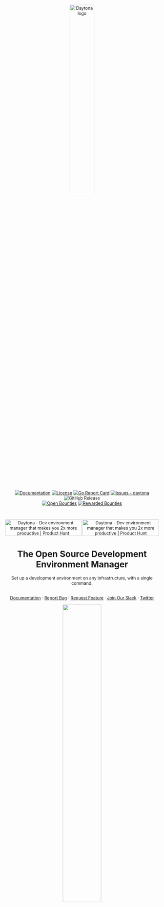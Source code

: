 <br>

<div align="center">
  <picture>
    <source media="(prefers-color-scheme: dark)" srcset="https://github.com/daytonaio/daytona/raw/main/assets/images/Daytona-logotype-white.png">
    <img alt="Daytona logo" src="https://github.com/daytonaio/daytona/raw/main/assets/images/Daytona-logotype-black.png" width="40%">
  </picture>
</div>

<br>

<div align="center">

[![Documentation](https://img.shields.io/github/v/release/daytonaio/docs?label=Docs&color=23cc71)](https://www.daytona.io/docs)
[![License](https://img.shields.io/badge/License-Apache--2.0-blue)](#license)
[![Go Report Card](https://goreportcard.com/badge/github.com/daytonaio/daytona)](https://goreportcard.com/report/github.com/daytonaio/daytona)
[![Issues - daytona](https://img.shields.io/github/issues/daytonaio/daytona)](https://github.com/daytonaio/daytona/issues)
![GitHub Release](https://img.shields.io/github/v/release/daytonaio/daytona)
<br>
[![Open Bounties](https://img.shields.io/endpoint?url=https%3A%2F%2Fconsole.algora.io%2Fapi%2Fshields%2Fdaytonaio%2Fbounties%3Fstatus%3Dopen)](https://console.algora.io/org/daytonaio/bounties?status=open)
[![Rewarded Bounties](https://img.shields.io/endpoint?url=https%3A%2F%2Fconsole.algora.io%2Fapi%2Fshields%2Fdaytonaio%2Fbounties%3Fstatus%3Dcompleted)](https://console.algora.io/org/daytonaio/bounties?status=completed)

<br>

<a href="https://www.producthunt.com/posts/daytona?utm_source=badge-top-post-badge&utm_medium=badge&utm_souce=badge-daytona" target="_blank"><img src="https://api.producthunt.com/widgets/embed-image/v1/top-post-badge.svg?post_id=445392&theme=light&period=daily" alt="Daytona - Dev&#0032;environment&#0032;manager&#0032;that&#0032;makes&#0032;you&#0032;2x&#0032;more&#0032;productive | Product Hunt" style="width: 250px; height: 54px;" width="250" height="54" /></a>
<a href="https://www.producthunt.com/posts/daytona?utm_source=badge-top-post-topic-badge&utm_medium=badge&utm_souce=badge-daytona" target="_blank"><img src="https://api.producthunt.com/widgets/embed-image/v1/top-post-topic-badge.svg?post_id=445392&theme=light&period=weekly&topic_id=267" alt="Daytona - Dev&#0032;environment&#0032;manager&#0032;that&#0032;makes&#0032;you&#0032;2x&#0032;more&#0032;productive | Product Hunt" style="width: 250px; height: 54px;" width="250" height="54" /></a>

</div>

<h1 align="center">The Open Source Development Environment Manager</h1>
<div align="center">
Set up a development environment on any infrastructure, with a single command.
</div>
</br>

<p align="center">
    <a href="https://www.daytona.io/docs">Documentation</a>
    ·
    <a href="https://github.com/daytonaio/daytona/issues/new?assignees=&labels=bug&projects=&template=bug_report.md&title=%F0%9F%90%9B+Bug+Report%3A+">Report Bug</a>
    ·
    <a href="https://github.com/daytonaio/daytona/issues/new?assignees=&labels=enhancement&projects=&template=feature_request.md&title=%F0%9F%9A%80+Feature%3A+">Request Feature</a>
    ·
  <a href="https://go.daytona.io/slack">Join Our Slack</a>
    ·
    <a href="https://twitter.com/daytonaio">Twitter</a>
  </p>

<div align="center"><img src="https://github.com/daytonaio/daytona/raw/main/assets/images/daytona_demo.gif" width="50%" ></div>

## Features

- **Single Command**: Activate a fully configured development environment with a single command.
- **Runs everywhere**: spin up your development environment on any machine — whether it's local, remote, cloud-based, physical server, or a VM & any architecture x86 or ARM.
- **Configuration File Support**: Initially support for [dev container](https://containers.dev/), ability to expand to DevFile, Nix & Flox (Contributions welcome here!).
- **Prebuilds System**: Drastically improve environment setup times (Contributions welcome here!).
- **IDE Support** : Seamlessly supports [VS Code](https://github.com/microsoft/vscode) & [JetBrains](https://www.jetbrains.com/remote-development/gateway/) locally, ready to use without configuration. Includes a built-in Web IDE for added convenience.
- **Git Provider Integration**: GitHub, GitLab, Bitbucket, Bitbucket Server, Gitea, Gitness, Azure DevOps, AWS CodeCommit, Gogs & Gitee can be connected, allowing easy repo branch or PR pull and commit back from the targets.
- **Multiple Workspace Targets**: Support for multiple workspace repositories in the same target, making it easy to develop using a micro-service architecture.
- **Reverse Proxy Integration**: Enable collaboration and streamline feedback loops by leveraging reverse proxy functionality. Access preview ports and the Web IDE seamlessly, even behind firewalls.
- **Extensibility**: Enable extensibility with plugin or provider development. Moreover, in any dynamic language, not just Go (Contributions welcome here!).
- **Security**: Automatically creates a VPN connection between the client machine and the development environment, ensuring a fully secure connection.
- **All Ports**: The VPN connection enables access to all ports on the development environments, removing the need to setup port forwards over SSH connection.
- **Works on my Machine**: Never experience it again.

## Quick Start

### Mac / Linux

```bash
curl -sfL https://download.daytona.io/daytona/install.sh | sudo bash && daytona server -y && daytona
```

### Windows

<details>
<summary>Windows PowerShell</summary>
This command downloads and installs Daytona and runs the Daytona Server:

```pwsh
$architecture = if ($env:PROCESSOR_ARCHITECTURE -eq "AMD64") { "amd64" } else { "arm64" }
md -Force "$Env:APPDATA\bin\daytona"; [System.Net.ServicePointManager]::SecurityProtocol = [System.Net.SecurityProtocolType]'Tls,Tls11,Tls12';
Invoke-WebRequest -URI "https://download.daytona.io/daytona/latest/daytona-windows-$architecture.exe" -OutFile "$Env:APPDATA\bin\daytona\daytona.exe";
$env:Path += ";" + $Env:APPDATA + "\bin\daytona"; [Environment]::SetEnvironmentVariable("Path", $env:Path, [System.EnvironmentVariableTarget]::User);
daytona serve;
```

</details>

### Create your first dev environment by opening a new terminal, and running:

```bash
daytona create
```

**Start coding.**

---

</br>

## Why Daytona?

Daytona is a radically simple open source development environment manager.

Setting up development environments has become increasingly challenging over time, especially when aiming to set up remotely, where the complexity increases by an order of magnitude. The process is so complex that we've compiled a [comprehensive guide](https://www.daytona.io/dotfiles/diy-guide-to-transform-any-machine-into-a-codespace) detailing all the necessary steps to set one up—spanning **5,000 words**, **7 steps**, and requiring anywhere from 15 to **45 minutes**.

This complexity is unnecessary.

With Daytona, you need only to execute a single command: `daytona create`.

Daytona automates the entire process; provisioning the instance, interpreting and applying the configuration, setting up prebuilds, establishing a secure VPN connection, securely connecting your local or a Web IDE, and assigning a fully qualified domain name to the development environment for easy sharing and collaboration.

As a developer, you can immediately start focusing on what matters most—your code.

## Backstory

We spent most of our careers building cloud development environments. In 2009, we launched what was likely the first commercial [Cloud IDE](https://codeanywhere.com) project. At that time, technology was lacking, forcing us to develop everything from scratch—the IDE, the environment orchestrator, and almost everything else. A lot of people were interested, and over 2.5 million developers signed up! But we were too early, and we asked too much from our users to change how they worked.

Now, 15 years since its inception, we have noticed quite a few things. First, the technology we wished for back then exists now. Second, approximately 50% of developers work in remote dev environments, and third, and most importantly, setting up development environments has become more complex than ever, both locally and to a greater magnitude for remote.

So, we took everything we learned and decided to solve these issues once and for all as a fully open-source project. Our goal was to create a single binary that allows you to set up a development environment anywhere you wish, completely free, and finally fulfill the promise that many have attempted to make.

## Getting Started

### Requirements

Before starting the installation script, please go over all the necessary requirements:

- **Hardware Resources**: Depending on the project requirements, ensure your machine has sufficient resources. Minimum hardware specification is 1cpu, 2GB of RAM and 10GB of disk space.
- **Docker**: Ensure [Docker](https://www.docker.com/products/docker-desktop/) is installed and running.

### Installing Daytona

Daytona allows you to manage your Development Environments using the Daytona CLI. To install it, please execute the following command:

```bash
# Install Daytona into /usr/local/bin
curl -sf -L https://download.daytona.io/daytona/install.sh | sudo bash

# OR if you want to install Daytona to some other path where you don`t need sudo
# curl -sf -L https://download.daytona.io/daytona/install.sh | DAYTONA_PATH=/home/user/bin bash
```

<details open>
  <summary> Manual installation </summary>
  If you don't want to use the provided script, download the binary directly from the URL for your specific OS:

```bash
curl -sf -L https://download.daytona.io/daytona/latest/daytona-darwin-amd64 -o daytona
curl -sf -L https://download.daytona.io/daytona/latest/daytona-darwin-arm64 -o daytona
curl -sf -L https://download.daytona.io/daytona/latest/daytona-linux-amd64 -o daytona
curl -sf -L https://download.daytona.io/daytona/latest/daytona-linux-arm64 -o daytona
curl -sf -L https://download.daytona.io/daytona/latest/daytona-windows-amd64.exe -o daytona
curl -sf -L https://download.daytona.io/daytona/latest/daytona-windows-arm64.exe -o daytona
```

Make sure that path where `daytona` binary is downloaded is in your system PATH.

</details>

### Initializing Daytona

To initialize Daytona, follow these steps:

**1. Start the Daytona Server:**
This initiates the Daytona Server in daemon mode. Use the command:

```bash
daytona server
```

**2. Add Your Git Provider of Choice:**
Daytona supports GitHub, GitLab, Bitbucket, Bitbucket Server, Gitea, Gitness, AWS CodeCommit, Azure DevOps and Gogs. To add them to your profile, use the command:

```bash
daytona git-providers add

```

Follow the steps provided.

**3. Add Your Provider Target:**
This step is for choosing where to deploy Development Environments. By default, Daytona includes a Docker provider to spin up environments on your local machine. For remote development environments, use the command:

```bash
daytona target set
```

Following the steps this command adds SSH machines to your targets.

**4. Choose Your Default IDE:**
The default setting for Daytona is VS Code locally. If you prefer, you can switch to VS Code - Browser or any IDE from the JetBrains portfolio using the command:

```bash
daytona ide
```

Now that you have installed and initialized Daytona, you can proceed to setting up your development environments and start coding instantly.

### Creating Dev Environments

Creating development environments with Daytona is a straightforward process, accomplished with just one command:

```bash
daytona create
```

You can add the `--no-ide` flag if you don't wish to open the IDE immediately after creating the environment.

Upon executing this command, you will be prompted with two questions:

1. Choose the provider to decide where to create a dev environment.
2. Select or type the Git repository you wish to use to create a dev environment.

After making your selections, press enter, and Daytona will handle the rest. All that remains for you to do is to execute the following command to open your default IDE:

```bash
daytona code
```

This command opens your development environment in your preferred IDE, allowing you to start coding instantly.

### Stopping the Daytona Server:

```bash
daytona server stop
```

### Restarting the Daytona Server:

```bash
daytona server restart
```

## How to Extend Daytona

Daytona offers flexibility for extension through the creation of plugins and providers.

### Providers

Daytona is designed to be infrastructure-agnostic, capable of creating and managing development environments across various platforms. Providers are the components that encapsulate the logic for provisioning compute resources on a specific target platform. They allow for the configuration of different targets within a single provider, enabling, for instance, multiple AWS profiles within an AWS provider.

How does it work? When executing the `daytona create` command, Daytona communicates the environment details to the selected provider, which then provisions the necessary compute resources. Once provisioned, Daytona sets up the environment on these resources, allowing the user to interact with the environment seamlessly.

Providers are independent projects that adhere to the Daytona Provider interface. They can be developed in nearly any major programming language. More details coming soon.

### Plugins

Plugins enhance Daytona's core functionalities by adding new CLI commands, API methods, or services within the development environments. They offer configurable settings to tailor the plugin's behavior to the user's needs.

Similar to providers, plugins are independent projects that conform to the Daytona Plugin interface and can be developed in a wide range of programming languages. More details coming soon.

## Contributing To Daytona

We welcome contributions to Daytona! Whether you're fixing bugs, improving documentation, suggesting new features, or reporting issues, your help is greatly appreciated.

### Open Source Licensing

Daytona is Open Source under the [Apache License 2.0](LICENSE), and is the [copyright of its contributors](NOTICE).

If you would like to contribute to the software, you must:

1. **Read the Developer Certificate of Origin Version 1.1**

   Please review the [Developer Certificate of Origin Version 1.1](https://developercertificate.org/) to understand the contribution requirements.

2. **Sign all commits to the Daytona project**

   Ensure that all your commits are signed to comply with the Daytona project's contribution policies.

   This ensures that users, distributors, and other contributors can rely on all the software related to Daytona being contributed under the terms of the [Apache License 2.0](LICENSE). No contributions will be accepted without following this process.

### Ways to Contribute

### 1. Reporting Issues and Suggesting Features

Creating issues is a valuable way to contribute by reporting bugs, suggesting features, or improving documentation.

Before creating a new issue, search the existing issues [here](https://github.com/daytonaio/daytona/issues) to see if your concern has already been addressed.

- If no existing issue matches your contribution, follow these steps:
  1.  **Identify the Type of Issue**
      - **Bug Report:** If you encounter unexpected behavior or errors.
      - **Feature Request:** If you have an idea for a new feature or improvement.
      - **Documentation Improvement:** If you notice gaps or areas for improvement in the documentation.
  1.  **Create a new issue**
      - Navigate to Issues: Go to the Issues tab [here](https://github.com/daytonaio/daytona/issues).
      - Click on "New Issue": Choose the appropriate template (Bug Report, Feature Request, etc.) if available.
      - Fill Out the Issue Template: Provide a clear and concise description of the issue, including steps to reproduce (for bugs) or detailed feature descriptions.
      - Submit the Issue: Click "Submit new issue" to create the issue.
  1.  **Engage with the Community**
      - **Respond to Feedback:** Be prepared to provide additional information or clarification if maintainers or other contributors have questions.
      - **Collaborate on Solutions:** If you have ideas for resolving the issue, share them in the comments.

### 2. Contributing Code

If you're interested in contributing code to Daytona, follow these steps:

1. **Fork the Daytona repository**

   [Fork](https://github.com/daytonaio/daytona/fork) the GitHub repository to create your own copy of the repository.

1. **Add a GitHub provider (if not already registered)**
   Before creating your workspace, ensure that you have a GitHub provider registered. If not, run:

   ```bash
   daytona git-provider create
   ```

1. **Create a Workspace with Daytona**

   Use the Daytona CLI to create a workspace for your forked repository. Replace YOUR-FORK-URL with the URL of your forked repository.

   ```bash
   daytona create YOUR-FORK-URL
   ```

1. **Create a new branch**

   Once in the development container, create a new branch for your changes:

   ```bash
   git checkout -b my-new-feature
   ```

1. **Running Daytona in development mode**
   A `dtn` alias is automatically created inside the Workspace. You can use it to compile and run daytona.
   For example:

   ```bash
   dtn serve
   ```

1. **Make changes to the project**

   Prepare your changes and ensure your commits are descriptive. The document contains an optional commit template, if desired.

1. **Test your changes**

   Ensure to test your changes by running the project locally.
   Run the following command in the daytona root directory to run the tests:

   ```bash
   go test ./...
   ```

1. **Generate docs**

   Ensure to generate new docs after making command related changes, by running ./hack/generate-cli-docs.sh in the daytona root directory.

   ```bash
   ./hack/generate-cli-docs.sh
   ```

1. **Generate new API client**

   Ensure to generate a new API client after making changes related to the API spec.
   Run the following command in the daytona root directory:

   ```bash
   ./hack/swagger.sh
   ```

1. **Check for lint errors**

   Ensure that you have no lint errors. We use golangci-lint as our linter which is automatically installed.
   Run the following command in the daytona root directory to check for linting errors:

   ```bash
   golangci-lint run
   ```

1. **Sign off on your commits**

   Ensure that you sign off on all your commits to comply with the DCO v1.1. We have more details in [Prepare your changes](https://github.com/daytonaio/daytona/blob/main/PREPARING_YOUR_CHANGES.md).

   To sign off on your Git commits more easily, you can use the -s or --signoff option when making a commit. This adds a "Signed-off-by" line to your commit message automatically, which is required to comply with the DCO v1.1.

   Here's how you can do it:

   ```bash
   git commit -s -m "Your commit message"
   ```

   This command adds the necessary sign-off to your commit without needing to rebase later.

   If you've already made commits without the sign-off, you can add it retrospectively by rebasing:

   ```bash
   git rebase HEAD~1 --signoff
   git push --force-with-lease origin my-new-feature
   ```

1. **Push your changes and create a pull request**

   Push your changes to your forked repository and create a pull request from your branch in your forked repository to the main Daytona repository.
   If you're new to GitHub, read about [pull requests](https://help.github.com/articles/about-pull-requests/). You are welcome to submit your pull request for commentary or review before it is complete by creating a [draft pull request](https://help.github.com/en/articles/about-pull-requests#draft-pull-requests). Please include specific questions or items you'd like feedback on.

1. **Wait for review**

   A Daytona team member will take a look at your PR and either merge, comment, and/or assign someone for review.

## License

This repository contains Daytona, covered under the [Apache License 2.0](LICENSE), except where noted (any Daytona logos or trademarks are not covered under the Apache License, and should be explicitly noted by a LICENSE file.)

Daytona is a product produced from this open source software, exclusively by Daytona Platforms, Inc. It is distributed under our commercial terms.

Others are allowed to make their own distribution of the software, but they cannot use any of the Daytona trademarks, cloud services, etc.

We explicitly grant permission for you to make a build that includes our trademarks while developing Daytona itself. You may not publish or share the build, and you may not use that build to run Daytona for any other purpose.

You can read more in our [packinging guidelines](PACKAGING.md).

## Code of Conduct

This project has adapted the Code of Conduct from the [Contributor Covenant](https://www.contributor-covenant.org/). For more information see the [Code of Conduct](CODE_OF_CONDUCT.md) or contact [codeofconduct@daytona.io.](mailto:codeofconduct@daytona.io) with any additional questions or comments.

## Questions

For more information on how to use and develop Daytona, talk to us on
[Slack](https://go.daytona.io/slack).
